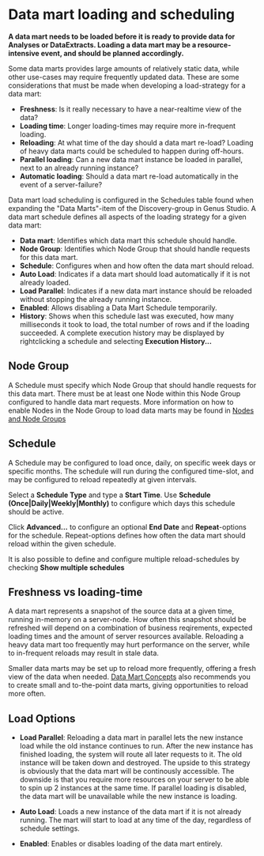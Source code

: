 # Data mart loading and scheduling

  **A data mart needs to be loaded before it is ready to provide data for Analyses or DataExtracts. Loading a data mart may be a resource-intensive event, and should be planned accordingly.**

Some data marts provides large amounts of relatively static data, while other use-cases may require frequently updated data. These are some considerations that must be made when developing a load-strategy for a data mart:

*   **Freshness**: Is it really necessary to have a near-realtime view of the data?
*   **Loading time**: Longer loading-times may require more in-frequent loading.
*   **Reloading**: At what time of the day should a data mart re-load? Loading of heavy data marts could be scheduled to happen during off-hours.
*   **Parallel loading**: Can a new data mart instance be loaded in parallel, next to an already running instance? 
*   **Automatic loading**: Should a data mart re-load automatically in the event of a server-failure? 

Data mart load scheduling is configured in the Schedules table found when expanding the "Data Marts"-item of the Discovery-group in Genus Studio. A data mart schedule defines all aspects of the loading strategy for a given data mart:

*   **Data mart**: Identifies which data mart this schedule should handle.
*   **Node Group**: Identifies which Node Group that should handle requests for this data mart.
*   **Schedule**: Configures when and how often the data mart should reload.
*   **Auto Load**: Indicates if a data mart should load automatically if it is not already loaded.
*   **Load Parallel**: Indicates if a new data mart instance should be reloaded without stopping the already running instance.
*   **Enabled**: Allows disabling a Data Mart Schedule temporarily.
*   **History**: Shows when this schedule last was executed, how many milliseconds it took to load, the total number of rows and if the loading succeeded. A complete execution history may be displayed by rightclicking a schedule and selecting **Execution History...**

## Node Group

A Schedule must specify which Node Group that should handle requests for this data mart. There must be at least one Node within this Node Group configured to handle data mart requests. More information on how to enable Nodes in the Node Group to load data marts may be found in [Nodes and Node Groups](../../../developers/defining-an-app-model/services/nodes-and-node-groups.md)

## Schedule

A Schedule may be configured to load once, daily, on specific week days or specific months. The schedule will run during the configured time-slot, and may be configured to reload repeatedly at given intervals. 

Select a **Schedule Type** and type a **Start Time**. Use **Schedule (Once|Daily|Weekly|Monthly)** to configure which days this schedule should be active.

Click **Advanced...** to configure an optional **End Date** and **Repeat**-options for the schedule. Repeat-options defines how often the data mart should reload within the given schedule.

It is also possible to define and configure multiple reload-schedules by checking **Show multiple schedules**

## Freshness vs loading-time

A data mart represents a snapshot of the source data at a given time, running in-memory on a server-node. How often this snapshot should be refreshed will depend on a combination of business reqirements, expected loading times and the amount of server resources available. Reloading a heavy data mart too frequently may hurt performance on the server, while to in-frequent reloads may result in stale data. 

Smaller data marts may be set up to reload more frequently, offering a fresh view of the data when needed. [Data Mart Concepts](data-mart-concepts.md) also recommends you to create small and to-the-point data marts, giving opportunities to reload more often.

## Load Options

*   **Load Parallel**: Reloading a data mart in parallel lets the new instance load while the old instance continues to run. After the new instance has finished loading, the system will route all later requests to it. The old instance will be taken down and destroyed. The upside to this strategy is obviously that the data mart will be continously accessible. The downside is that you require more resources on your server to be able to spin up 2 instances at the same time. If parallel loading is disabled, the data mart will be unavailable while the new instance is loading.

*   **Auto Load**: Loads a new instance of the data mart if it is not already running. The mart will start to load at any time of the day, regardless of schedule settings.

*   **Enabled**: Enables or disables loading of the data mart entirely.


